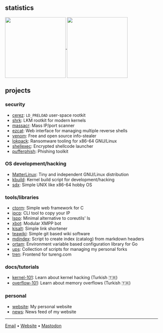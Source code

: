 ## statistics

<a href="https://github.com/ngn13">
  <img height=200 align="center" src="https://github-readme-stats.vercel.app/api?username=ngn13&count_private=true&show_icons=true&theme=dark" />
</a>
<a href="https://github.com/ngn13">
  <img height=200 align="center" src="https://github-readme-stats.vercel.app/api/top-langs/?username=ngn13&hide=css,html,Dockerfile,Makefile&theme=dark&layout=compact&langs_count=8&card_width=320" />
</a>

## projects

### security

- [cerez](https://github.com/ngn13/cerez): `LD_PRELOAD` user-space rootkit
- [shrk](https://github.com/ngn13/shrk): LKM rootkit for modern kernels
- [massacr](https://github.com/ngn13/massacr): Mass IP/port scanner
- [ezcat](https://github.com/ngn13/ezcat): Web interface for managing multiple
  reverse shells
- [venom](https://github.com/ngn13/venom): Free and open source info-stealer
- [lokpack](https://github.com/ngn13/lokpack): Ransomware tooling for x86-64
  GNU/Linux
- [shellexec](https://github.com/ngn13/shellexec): Encrypted shellcode launcher
- [pufferphish](https://github.com/ngn13/pufferphish): Phishing toolkit

### OS development/hacking

- [MatterLinux](https://matterlinux.xyz): Tiny and independent GNU/Linux
  distribution
- [kbuild](https://github.com/ngn13/kbuild): Kernel build script for
  development/hacking
- [sdx](https://github.com/ngn13/sdx): Simple UNIX like x86-64 hobby OS

### tools/libraries

- [ctorm](https://github.com/ngn13/ctorm): Simple web framework for C
- [ipcp](https://github.com/ngn13/ipcp): CLI tool to copy your IP
- [lspp](https://github.com/ngn13/lspp): Minimal alternative to coreutils' ls
- [xbot](https://github.com/ngn13/xbot): Modular XMPP bot
- [kisalt](https://github.com/ngn13/kisalt): Simple link shortener
- [teawiki](https://github.com/ngn13/teawiki): Simple git based wiki software
- [mdindex](https://github.com/ngn13/mdindex): Script to create index (catalog)
  from markdown headers
- [ortam](https://github.com/ngn13/ortam): Environment variable based
  configuration library for Go
- [ups](https://git.ngn.tf/ngn/ups): Collection of scripts for managing my
  personal forks
- [tren](https://git.ngn.tf/ngn/tren): Frontend for tureng.com

### docs/tutorials

- [kernel-101](https://github.com/ngn13/kernel-101): Learn about kernel hacking
  (Turkish 🇹🇷)
- [overflow-101](https://github.com/ngn13/overflow-101): Learn about memory
  overflows (Turkish 🇹🇷)

### personal

- [website](https://git.ngn.tf/ngn/website): My personal website
- [news](https://git.ngn.tf/ngn/news): News feed of my website

---

[Email](mailto:ngn@ngn.tf) • [Website](https://ngn.tf) •
[Mastodon](https://defcon.social/@ngn)
